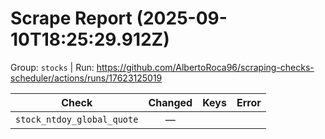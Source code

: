 # Scrape Report (2025-09-10T18:25:29.912Z)

Group: `stocks`  |  Run: https://github.com/AlbertoRoca96/scraping-checks-scheduler/actions/runs/17623125019

| Check | Changed | Keys | Error |
|---|:---:|:--|:--|
| `stock_ntdoy_global_quote` | — |  |  |
